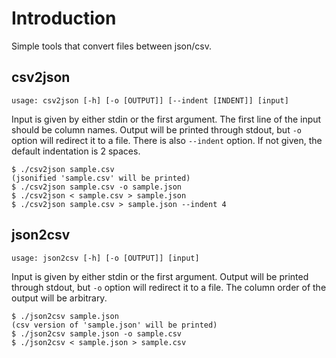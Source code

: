 # Introduction

Simple tools that convert files between json/csv.

## csv2json

`usage: csv2json [-h] [-o [OUTPUT]] [--indent [INDENT]] [input]`

Input is given by either stdin or the first argument. The first line of the input should be column names.
Output will be printed through stdout, but `-o` option will redirect it to a file.
There is also `--indent` option. If not given, the default indentation is 2 spaces.

    $ ./csv2json sample.csv
    (jsonified 'sample.csv' will be printed)
    $ ./csv2json sample.csv -o sample.json
    $ ./csv2json < sample.csv > sample.json
    $ ./csv2json sample.csv > sample.json --indent 4

## json2csv

`usage: json2csv [-h] [-o [OUTPUT]] [input]`

Input is given by either stdin or the first argument.
Output will be printed through stdout, but `-o` option will redirect it to a file. The column order of the output will be arbitrary.

    $ ./json2csv sample.json
    (csv version of 'sample.json' will be printed)
    $ ./json2csv sample.json -o sample.csv
    $ ./json2csv < sample.json > sample.csv